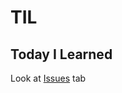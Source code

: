 # TIL

## Today I Learned

Look at [Issues](https://github.com/learndeeplearningbymyself/TIL/issues) tab
